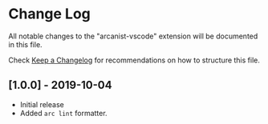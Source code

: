 # Change Log

All notable changes to the "arcanist-vscode" extension will be documented in this file.

Check [Keep a Changelog](http://keepachangelog.com/) for recommendations on how to structure this file.

## [1.0.0] - 2019-10-04

- Initial release
- Added `arc lint` formatter.

